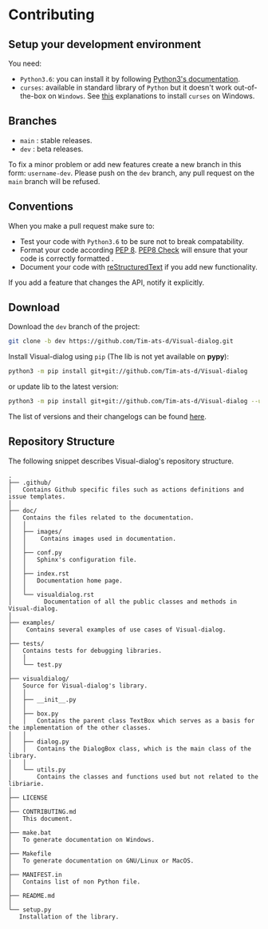 
# Contributing

## Setup your development environment

You need:

* `Python3.6`: you can install it by following [Python3's documentation](https://www.python.org/downloads/).
* `curses`: available in standard library of `Python` but it doesn't work out-of-the-box on `Windows`. See [this](https://www.devdungeon.com/content/curses-windows-python) explanations to install `curses` on Windows.

## Branches

* `main` : stable releases.
* `dev` : beta releases.

To fix a minor problem or add new features create a new branch in this form: `username-dev`.
Please push on the `dev` branch, any pull request on the `main` branch will be refused.

## Conventions

When you make a pull request make sure to:

* Test your code with `Python3.6` to be sure not to break compatability.
* Format your code according [PEP 8](https://www.python.org/dev/peps/pep-0008/). [PEP8 Check](https://github.com/quentinguidee/actions-pep8) will ensure that your code is correctly formatted .
* Document your code with [reStructuredText](https://www.sphinx-doc.org/en/master/usage/restructuredtext/basics.html) if you add new functionality.

If you add a feature that changes the API, notify it explicitly.

## Download

Download the `dev` branch of the project:
```bash
git clone -b dev https://github.com/Tim-ats-d/Visual-dialog.git
```

Install Visual-dialog using `pip` (The lib is not yet available on **pypy**):

```bash
python3 -m pip install git+git://github.com/Tim-ats-d/Visual-dialog
```
or update lib to the latest version:

```bash
python3 -m pip install git+git://github.com/Tim-ats-d/Visual-dialog --upgrade
```
The list of versions and their changelogs can be found [here](https://github.com/Tim-ats-d/Visual-dialog/releases/).

## Repository Structure

The following snippet describes Visual-dialog's repository structure.

```text
.
├── .github/
│   Contains Github specific files such as actions definitions and issue templates.
│
├── doc/
│   Contains the files related to the documentation.
│   │
│   ├── images/
│   │    Contains images used in documentation.
│   │
│   ├── conf.py
│   │   Sphinx's configuration file.
│   │
│   ├── index.rst
│   │   Documentation home page.
│   │
│   └── visualdialog.rst
│         Documentation of all the public classes and methods in Visual-dialog.
│
├── examples/
│    Contains several examples of use cases of Visual-dialog.
│
├── tests/
│   Contains tests for debugging libraries.
│   │
│   └── test.py
│
├── visualdialog/
│   Source for Visual-dialog's library.
│   │
│   ├── __init__.py
│   │
│   ├── box.py
│   │   Contains the parent class TextBox which serves as a basis for the implementation of the other classes.
│   │
│   ├── dialog.py
│   │   Contains the DialogBox class, which is the main class of the library.
│   │
│   └── utils.py
│       Contains the classes and functions used but not related to the libriarie.
│
├── LICENSE
│
├── CONTRIBUTING.md
│   This document.
│
├── make.bat
│   To generate documentation on Windows.
│
├── Makefile
│   To generate documentation on GNU/Linux or MacOS.
│
├── MANIFEST.in
│   Contains list of non Python file.
│
├── README.md
│
└── setup.py
   Installation of the library.
```
